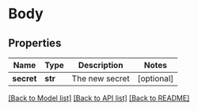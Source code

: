 # Body

## Properties
Name | Type | Description | Notes
------------ | ------------- | ------------- | -------------
**secret** | **str** | The new secret | [optional] 

[[Back to Model list]](../README.md#documentation-for-models) [[Back to API list]](../README.md#documentation-for-api-endpoints) [[Back to README]](../README.md)


